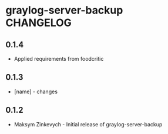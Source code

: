 graylog-server-backup CHANGELOG
===============================

## 0.1.4
* Applied requirements from foodcritic


## 0.1.3
* [name] - changes


## 0.1.2
* Maksym Zinkevych - Initial release of graylog-server-backup


